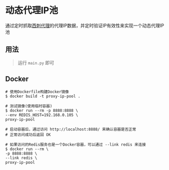 # 动态代理IP池

通过定时抓取[西刺代理](http://www.xicidaili.com/)的代理IP数据，并定时验证IP有效性来实现一个动态代理IP池

## 用法
> 运行 `main.py` 即可

## Docker
```
# 使用Dockerfile构建Docker镜像
$ docker build -t proxy-ip-pool .

# 测试镜像(使用临时容器)
$ docker run --rm -p 8888:8888 \
--env REDIS_HOST=192.168.0.105 \
proxy-ip-pool

# 启动容器后，通过访问 http://localhost:8888/ 来确认容器是否正常
# 正常访问成功后返回 OK

# 如果访问的Redis服务也是一个Docker容器，可以通过 --link redis 来连接
$ docker run --rm \
-p 8888:8888 \
--link redis \
proxy-ip-pool
```
